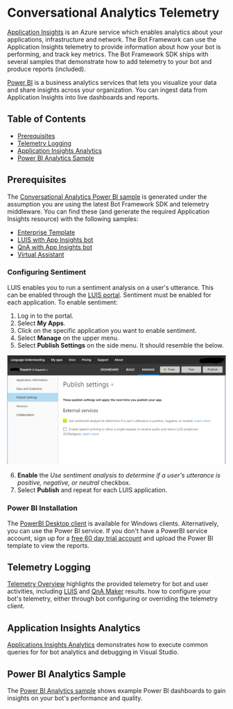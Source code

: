 # Conversational Analytics Telemetry
[Application Insights](https://azure.microsoft.com/en-us/services/application-insights/) is an Azure service which enables 
analytics about your applications, infrastructure and network. The Bot Framework can use the  Application Insights telemetry to
 provide information about how your bot is performing, and track key metrics. The Bot Framework SDK ships with several samples
 that demonstrate how to add telemetry to your bot and produce reports (included).

[Power BI](https://powerbi.microsoft.com/) is a business analytics services that lets you visualize your data and share 
insights across your organization. You can ingest data from Application Insights into live dashboards and reports.

## Table of Contents
- [Prerequisites](#prerequisites)
- [Telemetry Logging](#telemetry-logging)
- [Application Insights Analytics](#application-insights-analytics)
- [Power BI Analytics Sample](#power-bi-analytics-sample)

## Prerequisites
The [Conversational Analytics Power BI sample](https://aka.ms/botPowerBiTemplate) is generated 
under the assumption you are using the latest Bot Framework SDK and telemetry middleware. You can find these (and generate the required Application Insights resource) with the following samples:

 - [Enterprise Template](https://github.com/Microsoft/AI/blob/master/templates/Enterprise-Template/README.md)
 - [LUIS with App Insights bot](https://github.com/Microsoft/BotBuilder-Samples/tree/master/samples/csharp_dotnetcore/21.luis-with-appinsights)
 - [QnA with App Insights bot](https://github.com/Microsoft/BotBuilder-Samples/tree/master/samples/csharp_dotnetcore/20.qna-with-appinsights)
 - [Virtual Assistant](https://github.com/Microsoft/AI/tree/master/solutions/Virtual-Assistant)

### Configuring Sentiment
LUIS enables you to run a sentiment analysis on a user's utterance. This can be enabled through the [LUIS portal](https://www.luis.ai).
Sentiment must be enabled for each application.  To enable sentiment:
1. Log in to the portal.
2. Select **My Apps**.
3. Click on the specific application you want to enable sentiment.
4. Select **Manage** on the upper menu.
5. Select **Publish Settings** on the side menu. It should resemble the below.
 
![Enabling Sentiment](../media/enable_sentiment.png)

6. **Enable** the *Use sentiment analysis to determine if a user's utterance is positive, negative, or neutral* checkbox.
7. Select **Publish** and repeat for each LUIS application.

### Power BI Installation
The [PowerBI Desktop client](https://aka.ms/pbidesktopstore) is available for Windows clients.
Alternatively, you can use the Power BI service.  If you don't have a PowerBI service account, sign up for a [free 60 day trial account](https://app.powerbi.com/signupredirect?pbi_source=web) and upload the Power BI template to view the reports.

## Telemetry Logging
[Telemetry Overview](/telemetrylogging.md) highlights the provided telemetry for bot and user activities, including [LUIS](https://www.luis.ai/) and [QnA Maker](https://www.qnamaker.ai/) results. how to configure your bot's telemetry, either through bot configuring or overriding the telemetry client.

## Application Insights Analytics
[Applications Insights Analytics](/applicationinsights.md) demonstrates how to execute common queries for for bot analytics and debugging in Visual Studio.

## Power BI Analytics Sample

The [Power BI Analytics sample](/powerbi.md) shows example Power BI dashboards to gain insights on your bot's performance and quality.